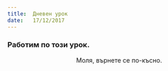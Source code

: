 ```yaml
---
title:  Дневен урок
date:   17/12/2017
---
```


### Работим по този урок.
<center>Моля, върнете се по-късно.</center>